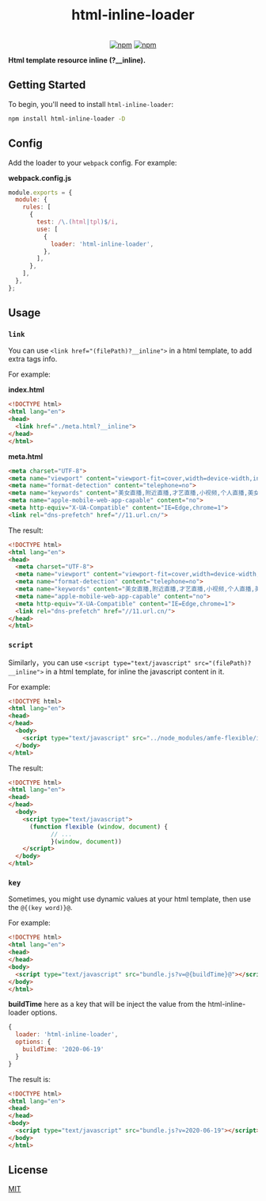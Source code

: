 <h1 align="center" style="margin: 30px 0 35px;">html-inline-loader</h1>
<p align="center">
  <a href="https://www.npmjs.com/package/html-inline-loader"><img alt="npm" src="https://img.shields.io/npm/v/html-inline-loader"></a>
  <a href="https://www.npmjs.com/package/html-inline-loader"><img alt="npm" src="https://img.shields.io/npm/dm/html-inline-loader?color=orange"></a>
</p>

**Html template resource inline (?__inline).**

## Getting Started

To begin, you'll need to install `html-inline-loader`:

```bash
npm install html-inline-loader -D
```

## Config

Add the loader to your `webpack` config. For example:

**webpack.config.js**

```javascript
module.exports = {
  module: {
    rules: [
      {
        test: /\.(html|tpl)$/i,
        use: [
          {
            loader: 'html-inline-loader',
          },
        ],
      },
    ],
  },
};
```

## Usage

### `link`

You can use `<link href="(filePath)?__inline">` in a html template, to add extra tags info.

For example:

**index.html**

```html
<!DOCTYPE html>
<html lang="en">
<head>
  <link href="./meta.html?__inline">
</head>
</html>
```

**meta.html**

```html
<meta charset="UTF-8">
<meta name="viewport" content="viewport-fit=cover,width=device-width,initial-scale=1,user-scalable=no">
<meta name="format-detection" content="telephone=no">
<meta name="keywords" content="美女直播,附近直播,才艺直播,小视频,个人直播,美女视频,在线直播,手机直播">
<meta name="apple-mobile-web-app-capable" content="no">
<meta http-equiv="X-UA-Compatible" content="IE=Edge,chrome=1">
<link rel="dns-prefetch" href="//11.url.cn/">
```

The result:

```html
<!DOCTYPE html>
<html lang="en">
<head>
  <meta charset="UTF-8">
  <meta name="viewport" content="viewport-fit=cover,width=device-width,initial-scale=1,user-scalable=no">
  <meta name="format-detection" content="telephone=no">
  <meta name="keywords" content="美女直播,附近直播,才艺直播,小视频,个人直播,美女视频,在线直播,手机直播">
  <meta name="apple-mobile-web-app-capable" content="no">
  <meta http-equiv="X-UA-Compatible" content="IE=Edge,chrome=1">
  <link rel="dns-prefetch" href="//11.url.cn/">
</head>
</html>
```

### `script`

Similarly，you can use `<script type="text/javascript" src="(filePath)?__inline">` in a html template, for inline the javascript content in it.

For example:

```html
<!DOCTYPE html>
<html lang="en">
<head>
</head>
  <body>
    <script type="text/javascript" src="../node_modules/amfe-flexible/index.js?__inline"></script>
  </body>
</html>
```

The result:

```html
<!DOCTYPE html>
<html lang="en">
<head>
</head>
  <body>
    <script type="text/javascript">
      (function flexible (window, document) {
  			// ...
			}(window, document))
    </script>
  </body>
</html>
```

### `key`

Sometimes, you might use dynamic values at your html template, then use the `@{(key word)}@`.

For example:

```html
<!DOCTYPE html>
<html lang="en">
<head>
</head>
<body>
  <script type="text/javascript" src="bundle.js?v=@{buildTime}@"></script>
</body>
</html>
```

**buildTime** here as a key that will be inject the value from the html-inline-loader options. 

```javascript
{
  loader: 'html-inline-loader',
  options: {
    buildTime: '2020-06-19'
  }
}
```

The result is:

```html
<!DOCTYPE html>
<html lang="en">
<head>
</head>
<body>
  <script type="text/javascript" src="bundle.js?v=2020-06-19"></script>
</body>
</html>
```

## License

[MIT](https://github.com/angusyang9/html-inline-loader/blob/master/LICENSE)

